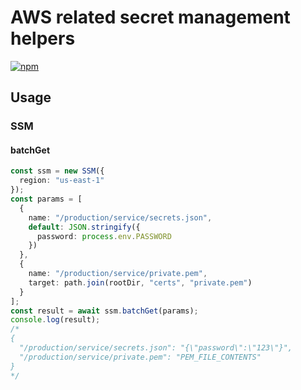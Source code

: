# AWS related secret management helpers

[![npm](https://img.shields.io/npm/v/@viperhq/secrets.svg)](https://www.npmjs.com/package/@viperhq/secrets)

## Usage

### SSM

#### batchGet

```typescript
const ssm = new SSM({
  region: "us-east-1"
});
const params = [
  {
    name: "/production/service/secrets.json",
    default: JSON.stringify({
      password: process.env.PASSWORD
    })
  },
  {
    name: "/production/service/private.pem",
    target: path.join(rootDir, "certs", "private.pem")
  }
];
const result = await ssm.batchGet(params);
console.log(result);
/*
{
  "/production/service/secrets.json": "{\"password\":\"123\"}",
  "/production/service/private.pem": "PEM_FILE_CONTENTS"
}
*/
```
